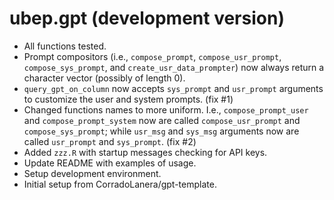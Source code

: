 # ubep.gpt (development version)

* All functions tested.
* Prompt compositors (i.e., `compose_prompt`, `compose_usr_prompt`, `compose_sys_prompt`, and `create_usr_data_prompter`) now always return a character vector (possibly of length 0).
* `query_gpt_on_column` now accepts `sys_prompt` and `usr_prompt` arguments to customize the user and system prompts. (fix #1)
* Changed functions names to more uniform. I.e., `compose_prompt_user` and `compose_prompt_system` now are called `compose_usr_prompt` and `compose_sys_prompt`; while `usr_msg` and `sys_msg` arguments now are called `usr_prompt` and `sys_prompt`.  (fix #2)
* Added `zzz.R` with startup messages checking for API keys.
* Update README with examples of usage.
* Setup development environment.
* Initial setup from CorradoLanera/gpt-template.
